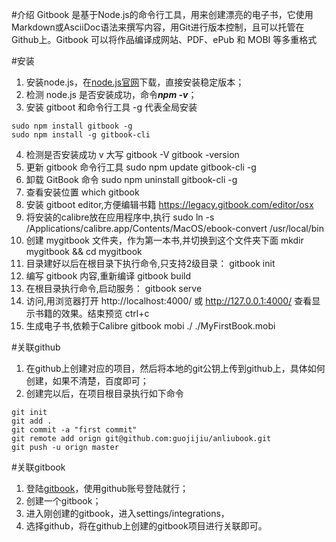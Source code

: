 #介绍
Gitbook 是基于Node.js的命令行工具，用来创建漂亮的电子书，它使用Markdown或AsciiDoc语法来撰写内容，用Git进行版本控制，且可以托管在Github上。Gitbook 可以将作品编译成网站、PDF、ePub 和 MOBI 等多重格式

#安装
1. 安装node.js，在[node.js官网](https://nodejs.org/en/)下载，直接安装稳定版本；
2. 检测 node.js 是否安装成功，命令***npm -v***；
3. 安装 gitboot 和命令行工具 -g 代表全局安装
```
sudo npm install gitbook -g 
sudo npm install -g gitbook-cli
```
4. 检测是否安装成功 v 大写
gitbook -V
gitbook -version
5. 更新 gitbook 命令行工具
sudo npm update gitbook-cli -g
6. 卸载 GitBook 命令
sudo npm uninstall gitbook-cli -g
7. 查看安装位置
which gitbook
8. 安装 gitboot editor,方便编辑书籍
https://legacy.gitbook.com/editor/osx
9. 将安装的calibre放在应用程序中,执行
sudo ln -s /Applications/calibre.app/Contents/MacOS/ebook-convert /usr/local/bin
10. 创建 mygitbook 文件夹，作为第一本书,并切换到这个文件夹下面
mkdir mygitbook && cd mygitbook
11. 目录建好以后在根目录下执行命令,只支持2级目录：
gitbook init
12. 编写 gitbook 内容,重新编译
gitbook build
13. 在根目录执行命令,启动服务：
gitbook serve
14. 访问,用浏览器打开 http://localhost:4000/ 或 http://127.0.0.1:4000/ 查看显示书籍的效果。结束预览 ctrl+c
15. 生成电子书,依赖于Calibre
gitbook mobi ./ ./MyFirstBook.mobi

#关联github
1. 在github上创建对应的项目，然后将本地的git公钥上传到github上，具体如何创建，如果不清楚，百度即可；
2. 创建完以后，在项目根目录执行如下命令
```
git init
git add .
git commit -a "first commit"
git remote add orign git@github.com:guojijiu/anliubook.git
git push -u orign master
```
#关联gitbook
1. 登陆[gitbook](https://www.gitbook.com/)，使用github账号登陆就行；
2. 创建一个gitbook；
3. 进入刚创建的gitbook，进入settings/integrations，
4. 选择github，将在github上创建的gitbook项目进行关联即可。